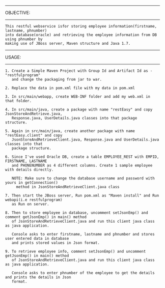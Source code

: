 ********************************
OBJECTIVE:
********************************
	This restful webservice isfor storing employee information(firstname, lastname, phnumber) 
	into database(oracle) and retrieving the employee information from DB using phnumber by
	making use of JBoss server, Maven structure and Java 1.7.

	
********************************
USAGE:
********************************
	1. Create a Simple Maven Project with Group Id and Artifact Id as - "restfulprogram"
	   and change the packaging from jar to war.

	2. Replace the data in pom.xml file with my data in pom.xml

	3. In src/main/webapp, create WEB-INF folder and add my web.xml in that folder.

	4. In src/main/java, create a package with name "restEasy" and copy JsonStoreAndRetrieve.java,
	   Response.java, UserDetails.java classes into that package structure.
	   
	5. Again in src/main/java, create another package with name "restEasy.client" and copy
	   JsonStoreAndRetrieveClient.java, Response.java and UserDetails.java classes into that 
	   package structure.
	
	6. Since I've used Oracle DB, create a table EMPLOYEE_REST with EMPID, FIRSTNAME, LASTNAME
	   and PHONENUMBER as 4 different columns. Create 1 sample employee with details directly.

	   NOTE: Make sure to change the database username and password with yours in getConnection()
		 method in JsonStoreAndRetrieveClient.java class

	7. Then start the JBoss server, Run pom.xml as "Maven install" and Run webapi(i.e restfulprogram)
	   as Run on server.

	8. Then to store employee in database, uncomment setJsonEmp() and comment getJsonEmp() in main() method
	   of JsonStoreAndRetrieveClient.java and run this client java class as java application.
	   
	   Console asks to enter firstname, lastname and phnumber and stores user entered data in database 
	   and prints stored values in Json format.

	9. To retrieve employee info, comment setJsonEmp() and uncomment getJsonEmp() in main() method
	   of JsonStoreAndRetrieveClient.java and run this client java class as java application.

	   Console asks to enter phnumber of the employee to get the details and prints the details in Json
	   format.
	   